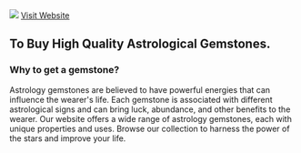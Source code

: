 <img src ="https://bafkreiejbuqtrwdwip77sfc2c62vxp7tgcb5p5b7hsxosnd72kpkxrzqni.ipfs.nftstorage.link/"> 
<a href="https://rainbowgems.store">Visit Website </a> <h2>To Buy High Quality Astrological Gemstones.</h2>
<h3> Why to get a gemstone? </h3>
<p>Astrology gemstones are believed to have powerful energies that can influence the wearer's life. Each gemstone is associated with different astrological signs and can bring luck, abundance, and other benefits to the wearer. Our website offers a wide range of astrology gemstones, each with unique properties and uses. Browse our collection to harness the power of the stars and improve your life.</p>
